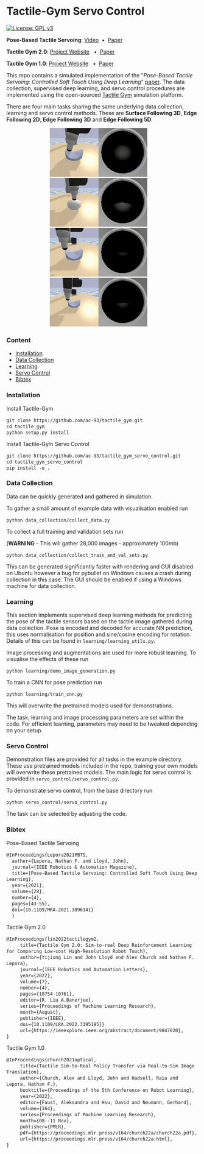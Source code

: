 # Tactile-Gym Servo Control
[![License: GPL v3](https://img.shields.io/badge/License-GPLv3-blue.svg)](LICENSE)


**Pose-Based Tactile Servoing**: [Video](https://www.youtube.com/watch?v=12-DJeRcfn0)&nbsp;&nbsp;•&nbsp;&nbsp;[Paper](https://ieeexplore.ieee.org/document/9502718)

**Tactile Gym 2.0**: [Project Website](https://sites.google.com/my.bristol.ac.uk/tactilegym2/home) &nbsp;&nbsp;•&nbsp;&nbsp;[Paper](https://ieeexplore.ieee.org/abstract/document/9847020)

**Tactile Gym 1.0**: [Project Website](https://sites.google.com/my.bristol.ac.uk/tactile-gym-sim2real/home) &nbsp;&nbsp;•&nbsp;&nbsp;[Paper](http://arxiv.org/abs/2106.08796)

This repo contains a simulated implementation of the "*Pose-Based Tactile Servoing: Controlled Soft Touch Using Deep Learning*" [paper](https://ieeexplore.ieee.org/document/9502718). The data collection, supervised deep learning, and servo control procedures are implemented using the open-sourced [Tactile Gym](https://github.com/ac-93/tactile_gym) simulation platform.

There are four main tasks sharing the same underlying data collection, learning and servo control methods. These are **Surface Following 3D**, **Edge Following 2D**, **Edge Following 3D** and **Edge Following 5D**.

<p align="center">
   <img width="256" src="example_videos/surface_3d_saddle.gif" title="Surface Following 3D."> &nbsp;&nbsp;&nbsp;&nbsp;
  <img width="256" src="example_videos/edge_2d_circle.gif" title="Edge Following 2D."> &nbsp;&nbsp;&nbsp;&nbsp;<br>
  <img width="256" src="example_videos/edge_3d_saddle.gif" title="Edge Following 3D."> &nbsp;&nbsp;&nbsp;&nbsp;
  <img width="256" src="example_videos/edge_5d_saddle.gif" title="Edge Following 5D."> &nbsp;&nbsp;&nbsp;&nbsp;
</p>


### Content ###
- [Installation](#installation)
- [Data Collection](#data-collection)
- [Learning](#learning)
- [Servo Control](#servo-control)
- [Bibtex](#bibtex)


### Installation ###

Install Tactile-Gym
```
git clone https://github.com/ac-93/tactile_gym.git
cd tactile_gym
python setup.py install
```

Install Tactile-Gym Servo Control
```
git clone https://github.com/ac-93/tactile_gym_servo_control.git
cd tactile_gym_servo_control
pip install -e .
```

### Data Collection ###

Data can be quickly generated and gathered in simulation.

To gather a small amount of example data with visualisation enabled run

```
python data_collection/collect_data.py
```

To collect a full training and validation sets run

(**WARNING** - This will gather 28,000 images - approximately 100mb)

```
python data_collection/collect_train_and_val_sets.py
```

This can be generated significantly faster with rendering and GUI disabled on Ubuntu however a bug for pybullet on Windows causes a crash during collection in this case. The GUI should be enabled if using a Windows machine for data collection.

### Learning ###

This section implements supervised deep learning methods for predicting the pose of the tactile sensors based on the tactile image gathered during data collection.  Pose is encoded and decoded for accurate NN prediction, this uses normalisation for position and  sine/cosine encoding for rotation. Details of this can be found in ```learning/learning_utils.py```.

Image processing and augmentations are used for more robust learning. To visualise the effects of these run

```
python learning/demo_image_generation.py
```

To train a CNN for pose prediction run

```
python learning/train_cnn.py
```
This will overwrite the pretrained models used for demonstrations.

The task, learning and image processing parameters are set within the code. For efficient learning, parameters may need to be tweaked depending on your setup.

### Servo Control ###

Demonstration files are provided for all tasks in the example directory. These use pretrained models included in the repo, training your own models will overwrite these pretrained models. The main logic for servo control is provided in ```servo_control/servo_control.py```.

To demonstrate servo control, from the base directory run

```
python servo_control/servo_control.py
```
The task can be selected by adjusting the code.

### Bibtex ###

Pose-Based Tactile Servoing
```
@InProceedings{Lepora2021PBTS,
  author={Lepora, Nathan F. and Lloyd, John},
  journal={IEEE Robotics & Automation Magazine},
  title={Pose-Based Tactile Servoing: Controlled Soft Touch Using Deep Learning},
  year={2021},
  volume={28},
  number={4},
  pages={43-55},
  doi={10.1109/MRA.2021.3096141}
  }

```
Tactile Gym 2.0
```
@InProceedings{lin2022tactilegym2,
     title={Tactile Gym 2.0: Sim-to-real Deep Reinforcement Learning for Comparing Low-cost High-Resolution Robot Touch},
     author={Yijiong Lin and John Lloyd and Alex Church and Nathan F. Lepora},
     journal={IEEE Robotics and Automation Letters},
     year={2022},
     volume={7},
     number={4},
     pages={10754-10761},
     editor={R. Liu A.Banerjee},
     series={Proceedings of Machine Learning Research},
     month={August},
     publisher={IEEE},
     doi={10.1109/LRA.2022.3195195}}
     url={https://ieeexplore.ieee.org/abstract/document/9847020},
}
```

Tactile Gym 1.0
```
@InProceedings{church2021optical,
     title={Tactile Sim-to-Real Policy Transfer via Real-to-Sim Image Translation},
     author={Church, Alex and Lloyd, John and Hadsell, Raia and Lepora, Nathan F.},
     booktitle={Proceedings of the 5th Conference on Robot Learning},
     year={2022},
     editor={Faust, Aleksandra and Hsu, David and Neumann, Gerhard},
     volume={164},
     series={Proceedings of Machine Learning Research},
     month={08--11 Nov},
     publisher={PMLR},
     pdf={https://proceedings.mlr.press/v164/church22a/church22a.pdf},
     url={https://proceedings.mlr.press/v164/church22a.html},
}
```
